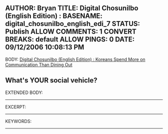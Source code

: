 AUTHOR: Bryan
TITLE: Digital Chosunilbo (English Edition) :
BASENAME: digital_chosunilbo_english_edi_7
STATUS: Publish
ALLOW COMMENTS: 1
CONVERT BREAKS: __default__
ALLOW PINGS: 0
DATE: 09/12/2006 10:08:13 PM
-----
BODY:
<a title="Digital Chosunilbo (English Edition) : Daily News in English About Korea" href="http://english.chosun.com/w21data/html/news/200609/200609120006.html">Digital Chosunilbo (English Edition) : Koreans Spend More on Communication Than Dining Out</a>

What's YOUR social vehicle?
-----
EXTENDED BODY:

-----
EXCERPT:

-----
KEYWORDS:

-----


